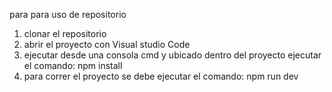 para para uso de repositorio

1. clonar el repositorio
2. abrir el proyecto con Visual studio Code
3. ejecutar desde una consola cmd y ubicado dentro del proyecto ejecutar el comando: npm install
4. para correr el proyecto se debe ejecutar el comando: npm run dev

